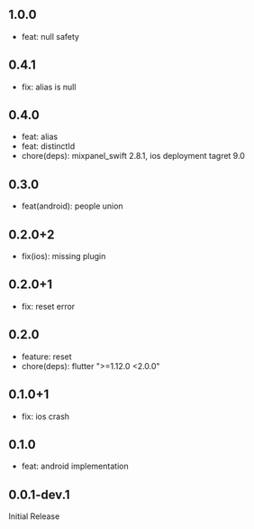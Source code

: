 ## 1.0.0

- feat: null safety

## 0.4.1

- fix: alias is null

## 0.4.0

- feat: alias
- feat: distinctId
- chore(deps): mixpanel_swift 2.8.1, ios deployment tagret 9.0

## 0.3.0

- feat(android): people union

## 0.2.0+2

- fix(ios): missing plugin

## 0.2.0+1

- fix: reset error

## 0.2.0

- feature: reset 
- chore(deps): flutter ">=1.12.0 <2.0.0"

## 0.1.0+1

- fix: ios crash

## 0.1.0

- feat: android implementation

## 0.0.1-dev.1

Initial Release

